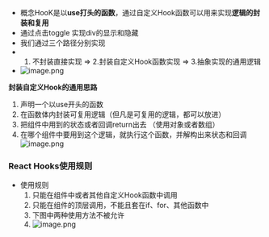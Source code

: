 
- 概念HooK是以**use打头的函数**，通过自定义Hook函数可以用来实现**逻辑的封装和复用**
- 通过点击toggle 实现div的显示和隐藏
- 我们通过三个路径分别实现
- 1. 不封装直接实现 => 2.封装自定义Hook函数实现 => 3.抽象实现的通用逻辑
- ![image.png](https://iili.io/Jak3mv4.png)

**封装自定义Hook的通用思路**
1. 声明一个以use开头的函数
2. 在函数体内封装可复用逻辑（但凡是可复用的逻辑，都可以放进）
3. 把组件中用到的状态或者回调return出去 （使用对象或者数组）
4. 在哪个组件中要用到这个逻辑，就执行这个函数，并解构出来状态和回调
![image.png](https://iili.io/Ja83xrg.png)

### React Hooks使用规则
- 使用规则
	1. 只能在组件中或者其他自定义Hook函数中调用
	2. 只能在组件的顶层调用，不能且套在if、for、其他函数中
	3. 下图中两种使用方法不被允许
	4. ![image.png](https://iili.io/Ja83XTl.png)
